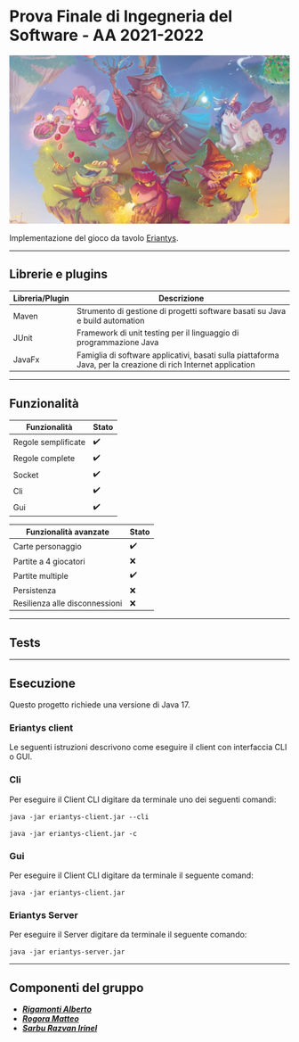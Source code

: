 # Prova Finale di Ingegneria del Software - AA 2021-2022

![Eriantys](src/main/resources/Graphical_Assets/eriantys.jpg)

Implementazione del gioco da tavolo [Eriantys](https://www.craniocreations.it/prodotto/eriantys/).

---
## Librerie e plugins

| Libreria/Plugin | Descrizione                                                                                                    |
|-----------------|----------------------------------------------------------------------------------------------------------------|
| Maven           | Strumento di gestione di progetti software basati su Java e build automation                                   |
| JUnit           | Framework di unit testing per il linguaggio di programmazione Java                                             |
| JavaFx          | Famiglia di software applicativi, basati sulla piattaforma Java, per la creazione di rich Internet application |

---
## Funzionalità

| Funzionalità        | Stato               |
|---------------------|---------------------|
| Regole semplificate | :heavy_check_mark:  |
| Regole complete     | :heavy_check_mark:  |
| Socket              | :heavy_check_mark:  |
| Cli                 | :heavy_check_mark:  |
| Gui                 | :heavy_check_mark:  |

| Funzionalità avanzate          | Stato              |
|--------------------------------|--------------------|
| Carte personaggio              | :heavy_check_mark: |
| Partite a 4 giocatori          | :x:                |
| Partite multiple               | :heavy_check_mark: |
| Persistenza                    | :x:                |
| Resilienza alle disconnessioni | :x:                |

---

## Tests

---

## Esecuzione

Questo progetto richiede una versione di Java 17.

### Eriantys client

Le seguenti istruzioni descrivono come eseguire il client con interfaccia CLI o GUI.

### Cli

Per eseguire il Client CLI digitare da terminale uno dei seguenti comandi:

```
java -jar eriantys-client.jar --cli
```

```
java -jar eriantys-client.jar -c
```

### Gui

Per eseguire il Client CLI digitare da terminale il seguente comand:

```
java -jar eriantys-client.jar
```

### Eriantys Server

Per eseguire il Server digitare da terminale il seguente comando:

```
java -jar eriantys-server.jar
```

---

## Componenti del gruppo

- [_**Rigamonti Alberto**_](https://github.com/Alberto1Rigamonti)
- [_**Rogora Matteo**_](https://github.com/teo3300)
- [_**Sarbu Razvan Irinel**_](https://github.com/irinel-sarbu)
